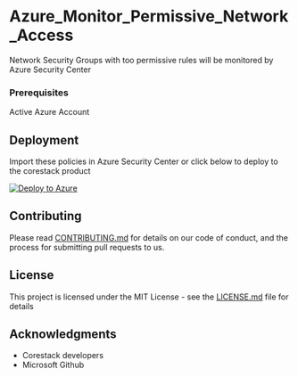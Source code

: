 
# Azure_Monitor_Permissive_Network_Access

Network Security Groups with too permissive rules will be monitored by Azure Security Center

### Prerequisites

Active Azure Account

## Deployment

Import these policies in Azure Security Center or click below to deploy to the corestack product 

[![Deploy to Azure](https://docs.corestack.io/wp-content/uploads/2019/09/deploy-to-corestack.svg)](http://qa.corestack.io/policy?repositories=github&external_redirect=true&name=Azure_Monitor_Permissive_Network_Access&engine_type=azure_policy&services=Azure&severity=high&classification=Security&sub_classification=Network&url=https://github.com/corestacklabs/Policies.git&path=Azure/Azure_Policy/Azure_Monitor_Permissive_Network_Access&recommendation_name=Azure_Monitor_Permissive_Network_Access#/tenant)

## Contributing

Please read [CONTRIBUTING.md](https://gist.github.com/karthick-kk/30e4fd3f279492b4f040d5cd569d21d0) for details on our code of conduct, and the process for submitting pull requests to us.

## License

This project is licensed under the MIT License - see the [LICENSE.md](LICENSE.md) file for details

## Acknowledgments

* Corestack developers
* Microsoft Github

